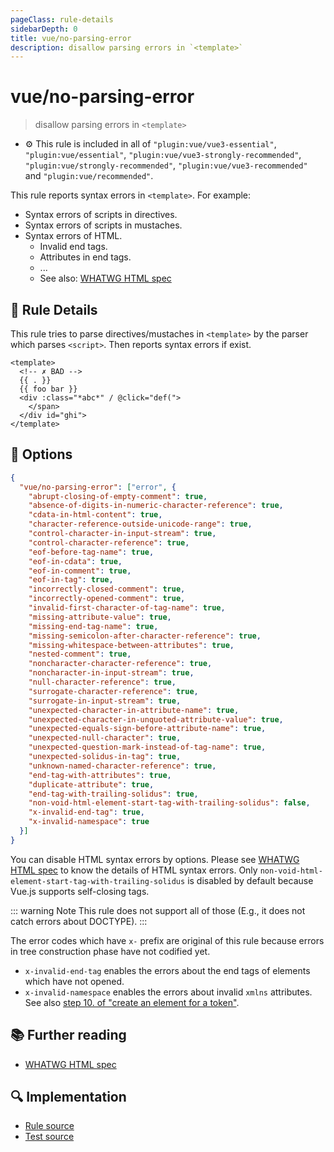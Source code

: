 ```yaml
---
pageClass: rule-details
sidebarDepth: 0
title: vue/no-parsing-error
description: disallow parsing errors in `<template>`
---
```

# vue/no-parsing-error
> disallow parsing errors in `<template>`

- :gear: This rule is included in all of `"plugin:vue/vue3-essential"`, `"plugin:vue/essential"`, `"plugin:vue/vue3-strongly-recommended"`, `"plugin:vue/strongly-recommended"`, `"plugin:vue/vue3-recommended"` and `"plugin:vue/recommended"`.

This rule reports syntax errors in `<template>`. For example:

- Syntax errors of scripts in directives.
- Syntax errors of scripts in mustaches.
- Syntax errors of HTML.
    - Invalid end tags.
    - Attributes in end tags.
    - ...
    - See also: [WHATWG HTML spec](https://html.spec.whatwg.org/multipage/parsing.html#parse-errors)

## :book: Rule Details

This rule tries to parse directives/mustaches in `<template>` by the parser which parses `<script>`.
Then reports syntax errors if exist.

<eslint-code-block :rules="{'vue/no-parsing-error': ['error']}">

```vue
<template>
  <!-- ✗ BAD -->
  {{ . }}
  {{ foo bar }}
  <div :class="*abc*" / @click="def(">
    </span>
  </div id="ghi">
</template>
```

</eslint-code-block>

## :wrench: Options

```json
{
  "vue/no-parsing-error": ["error", {
    "abrupt-closing-of-empty-comment": true,
    "absence-of-digits-in-numeric-character-reference": true,
    "cdata-in-html-content": true,
    "character-reference-outside-unicode-range": true,
    "control-character-in-input-stream": true,
    "control-character-reference": true,
    "eof-before-tag-name": true,
    "eof-in-cdata": true,
    "eof-in-comment": true,
    "eof-in-tag": true,
    "incorrectly-closed-comment": true,
    "incorrectly-opened-comment": true,
    "invalid-first-character-of-tag-name": true,
    "missing-attribute-value": true,
    "missing-end-tag-name": true,
    "missing-semicolon-after-character-reference": true,
    "missing-whitespace-between-attributes": true,
    "nested-comment": true,
    "noncharacter-character-reference": true,
    "noncharacter-in-input-stream": true,
    "null-character-reference": true,
    "surrogate-character-reference": true,
    "surrogate-in-input-stream": true,
    "unexpected-character-in-attribute-name": true,
    "unexpected-character-in-unquoted-attribute-value": true,
    "unexpected-equals-sign-before-attribute-name": true,
    "unexpected-null-character": true,
    "unexpected-question-mark-instead-of-tag-name": true,
    "unexpected-solidus-in-tag": true,
    "unknown-named-character-reference": true,
    "end-tag-with-attributes": true,
    "duplicate-attribute": true,
    "end-tag-with-trailing-solidus": true,
    "non-void-html-element-start-tag-with-trailing-solidus": false,
    "x-invalid-end-tag": true,
    "x-invalid-namespace": true
  }]
}
```

You can disable HTML syntax errors by options. Please see [WHATWG HTML spec](https://html.spec.whatwg.org/multipage/parsing.html#parse-errors) to know the details of HTML syntax errors.
Only `non-void-html-element-start-tag-with-trailing-solidus` is disabled by default because Vue.js supports self-closing tags.

::: warning Note
This rule does not support all of those (E.g., it does not catch errors about DOCTYPE).
:::

The error codes which have `x-` prefix are original of this rule because errors in tree construction phase have not codified yet.

- `x-invalid-end-tag` enables the errors about the end tags of elements which have not opened.
- `x-invalid-namespace` enables the errors about invalid `xmlns` attributes. See also [step 10. of "create an element for a token"](https://html.spec.whatwg.org/multipage/parsing.html#create-an-element-for-the-token).

## :books: Further reading

- [WHATWG HTML spec](https://html.spec.whatwg.org/multipage/parsing.html#parse-errors)

## :mag: Implementation

- [Rule source](https://github.com/vuejs/eslint-plugin-vue/blob/master/lib/rules/no-parsing-error.js)
- [Test source](https://github.com/vuejs/eslint-plugin-vue/blob/master/tests/lib/rules/no-parsing-error.js)
